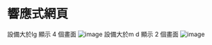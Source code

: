 <h1>響應式網頁</h1>

設備大於lg 顯示 4 個畫面
![image](https://github.com/user-attachments/assets/d5530432-35fa-4df8-928f-573c36bdc452)
設備大於m d 顯示 2 個畫面
![image](https://github.com/user-attachments/assets/be79fdd8-38a7-4644-9831-40690aa5be4e)

